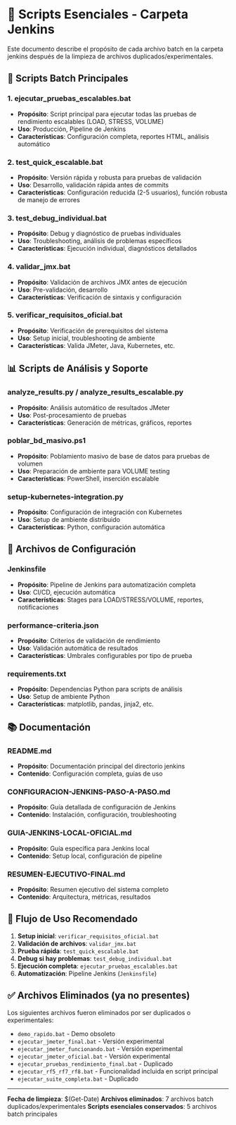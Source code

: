 # 📄 Scripts Esenciales - Carpeta Jenkins

Este documento describe el propósito de cada archivo batch en la carpeta jenkins después de la limpieza de archivos duplicados/experimentales.

## 🎯 Scripts Batch Principales

### **1. ejecutar_pruebas_escalables.bat**
- **Propósito**: Script principal para ejecutar todas las pruebas de rendimiento escalables (LOAD, STRESS, VOLUME)
- **Uso**: Producción, Pipeline de Jenkins
- **Características**: Configuración completa, reportes HTML, análisis automático

### **2. test_quick_escalable.bat**
- **Propósito**: Versión rápida y robusta para pruebas de validación
- **Uso**: Desarrollo, validación rápida antes de commits
- **Características**: Configuración reducida (2-5 usuarios), función robusta de manejo de errores

### **3. test_debug_individual.bat**
- **Propósito**: Debug y diagnóstico de pruebas individuales
- **Uso**: Troubleshooting, análisis de problemas específicos
- **Características**: Ejecución individual, diagnósticos detallados

### **4. validar_jmx.bat**
- **Propósito**: Validación de archivos JMX antes de ejecución
- **Uso**: Pre-validación, desarrollo
- **Características**: Verificación de sintaxis y configuración

### **5. verificar_requisitos_oficial.bat**
- **Propósito**: Verificación de prerequisitos del sistema
- **Uso**: Setup inicial, troubleshooting de ambiente
- **Características**: Valida JMeter, Java, Kubernetes, etc.

## 📊 Scripts de Análisis y Soporte

### **analyze_results.py / analyze_results_escalable.py**
- **Propósito**: Análisis automático de resultados JMeter
- **Uso**: Post-procesamiento de pruebas
- **Características**: Generación de métricas, gráficos, reportes

### **poblar_bd_masivo.ps1**
- **Propósito**: Poblamiento masivo de base de datos para pruebas de volumen
- **Uso**: Preparación de ambiente para VOLUME testing
- **Características**: PowerShell, inserción escalable

### **setup-kubernetes-integration.py**
- **Propósito**: Configuración de integración con Kubernetes
- **Uso**: Setup de ambiente distribuido
- **Características**: Python, configuración automática

## 🔧 Archivos de Configuración

### **Jenkinsfile**
- **Propósito**: Pipeline de Jenkins para automatización completa
- **Uso**: CI/CD, ejecución automática
- **Características**: Stages para LOAD/STRESS/VOLUME, reportes, notificaciones

### **performance-criteria.json**
- **Propósito**: Criterios de validación de rendimiento
- **Uso**: Validación automática de resultados
- **Características**: Umbrales configurables por tipo de prueba

### **requirements.txt**
- **Propósito**: Dependencias Python para scripts de análisis
- **Uso**: Setup de ambiente Python
- **Características**: matplotlib, pandas, jinja2, etc.

## 📚 Documentación

### **README.md**
- **Propósito**: Documentación principal del directorio jenkins
- **Contenido**: Configuración completa, guías de uso

### **CONFIGURACION-JENKINS-PASO-A-PASO.md**
- **Propósito**: Guía detallada de configuración de Jenkins
- **Contenido**: Instalación, configuración, troubleshooting

### **GUIA-JENKINS-LOCAL-OFICIAL.md**
- **Propósito**: Guía específica para Jenkins local
- **Contenido**: Setup local, configuración de pipeline

### **RESUMEN-EJECUTIVO-FINAL.md**
- **Propósito**: Resumen ejecutivo del sistema completo
- **Contenido**: Arquitectura, métricas, resultados

## 🚀 Flujo de Uso Recomendado

1. **Setup inicial**: `verificar_requisitos_oficial.bat`
2. **Validación de archivos**: `validar_jmx.bat`
3. **Prueba rápida**: `test_quick_escalable.bat`
4. **Debug si hay problemas**: `test_debug_individual.bat`
5. **Ejecución completa**: `ejecutar_pruebas_escalables.bat`
6. **Automatización**: Pipeline Jenkins (`Jenkinsfile`)

## ✅ Archivos Eliminados (ya no presentes)

Los siguientes archivos fueron eliminados por ser duplicados o experimentales:
- `demo_rapido.bat` - Demo obsoleto
- `ejecutar_jmeter_final.bat` - Versión experimental
- `ejecutar_jmeter_funcionando.bat` - Versión experimental  
- `ejecutar_jmeter_oficial.bat` - Versión experimental
- `ejecutar_pruebas_rendimiento_final.bat` - Duplicado
- `ejecutar_rf5_rf7_rf8.bat` - Funcionalidad incluida en script principal
- `ejecutar_suite_completa.bat` - Duplicado

---
**Fecha de limpieza**: $(Get-Date)
**Archivos eliminados**: 7 archivos batch duplicados/experimentales
**Scripts esenciales conservados**: 5 archivos batch principales
